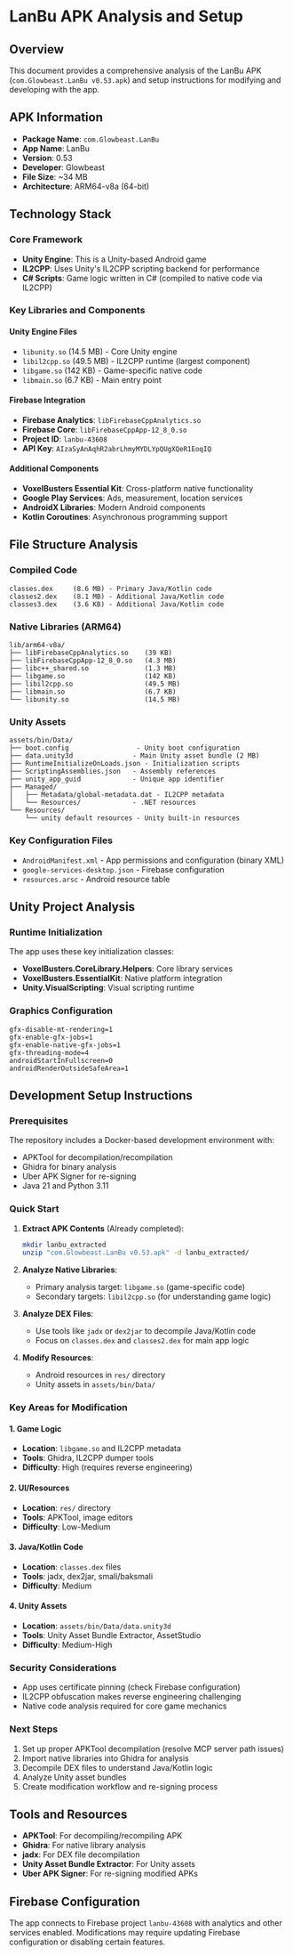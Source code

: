 # LanBu APK Analysis and Setup

## Overview

This document provides a comprehensive analysis of the LanBu APK (`com.Glowbeast.LanBu v0.53.apk`) and setup instructions for modifying and developing with the app.

## APK Information

- **Package Name**: `com.Glowbeast.LanBu`
- **App Name**: LanBu
- **Version**: 0.53
- **Developer**: Glowbeast
- **File Size**: ~34 MB
- **Architecture**: ARM64-v8a (64-bit)

## Technology Stack

### Core Framework
- **Unity Engine**: This is a Unity-based Android game
- **IL2CPP**: Uses Unity's IL2CPP scripting backend for performance
- **C# Scripts**: Game logic written in C# (compiled to native code via IL2CPP)

### Key Libraries and Components

#### Unity Engine Files
- `libunity.so` (14.5 MB) - Core Unity engine
- `libil2cpp.so` (49.5 MB) - IL2CPP runtime (largest component)
- `libgame.so` (142 KB) - Game-specific native code
- `libmain.so` (6.7 KB) - Main entry point

#### Firebase Integration
- **Firebase Analytics**: `libFirebaseCppAnalytics.so`
- **Firebase Core**: `libFirebaseCppApp-12_8_0.so`
- **Project ID**: `lanbu-43608`
- **API Key**: `AIzaSyAnAqhR2abrLhmyMYDLYpQUgXQeR1EoqIQ`

#### Additional Components
- **VoxelBusters Essential Kit**: Cross-platform native functionality
- **Google Play Services**: Ads, measurement, location services
- **AndroidX Libraries**: Modern Android components
- **Kotlin Coroutines**: Asynchronous programming support

## File Structure Analysis

### Compiled Code
```
classes.dex     (8.6 MB) - Primary Java/Kotlin code
classes2.dex    (8.1 MB) - Additional Java/Kotlin code  
classes3.dex    (3.6 KB) - Additional Java/Kotlin code
```

### Native Libraries (ARM64)
```
lib/arm64-v8a/
├── libFirebaseCppAnalytics.so    (39 KB)
├── libFirebaseCppApp-12_8_0.so   (4.3 MB)
├── libc++_shared.so              (1.3 MB)
├── libgame.so                    (142 KB)
├── libil2cpp.so                  (49.5 MB)
├── libmain.so                    (6.7 KB)
└── libunity.so                   (14.5 MB)
```

### Unity Assets
```
assets/bin/Data/
├── boot.config                 - Unity boot configuration
├── data.unity3d               - Main Unity asset bundle (2 MB)
├── RuntimeInitializeOnLoads.json - Initialization scripts
├── ScriptingAssemblies.json   - Assembly references
├── unity_app_guid             - Unique app identifier
├── Managed/
│   ├── Metadata/global-metadata.dat - IL2CPP metadata
│   └── Resources/             - .NET resources
└── Resources/
    └── unity default resources - Unity built-in resources
```

### Key Configuration Files
- `AndroidManifest.xml` - App permissions and configuration (binary XML)
- `google-services-desktop.json` - Firebase configuration
- `resources.arsc` - Android resource table

## Unity Project Analysis

### Runtime Initialization
The app uses these key initialization classes:
- **VoxelBusters.CoreLibrary.Helpers**: Core library services
- **VoxelBusters.EssentialKit**: Native platform integration
- **Unity.VisualScripting**: Visual scripting runtime

### Graphics Configuration
```
gfx-disable-mt-rendering=1
gfx-enable-gfx-jobs=1
gfx-enable-native-gfx-jobs=1
gfx-threading-mode=4
androidStartInFullscreen=0
androidRenderOutsideSafeArea=1
```

## Development Setup Instructions

### Prerequisites
The repository includes a Docker-based development environment with:
- APKTool for decompilation/recompilation
- Ghidra for binary analysis
- Uber APK Signer for re-signing
- Java 21 and Python 3.11

### Quick Start

1. **Extract APK Contents** (Already completed):
   ```bash
   mkdir lanbu_extracted
   unzip "com.Glowbeast.LanBu v0.53.apk" -d lanbu_extracted/
   ```

2. **Analyze Native Libraries**:
   - Primary analysis target: `libgame.so` (game-specific code)
   - Secondary targets: `libil2cpp.so` (for understanding game logic)

3. **Analyze DEX Files**:
   - Use tools like `jadx` or `dex2jar` to decompile Java/Kotlin code
   - Focus on `classes.dex` and `classes2.dex` for main app logic

4. **Modify Resources**:
   - Android resources in `res/` directory
   - Unity assets in `assets/bin/Data/`

### Key Areas for Modification

#### 1. Game Logic
- **Location**: `libgame.so` and IL2CPP metadata
- **Tools**: Ghidra, IL2CPP dumper tools
- **Difficulty**: High (requires reverse engineering)

#### 2. UI/Resources
- **Location**: `res/` directory
- **Tools**: APKTool, image editors
- **Difficulty**: Low-Medium

#### 3. Java/Kotlin Code
- **Location**: `classes.dex` files
- **Tools**: jadx, dex2jar, smali/baksmali
- **Difficulty**: Medium

#### 4. Unity Assets
- **Location**: `assets/bin/Data/data.unity3d`
- **Tools**: Unity Asset Bundle Extractor, AssetStudio
- **Difficulty**: Medium-High

### Security Considerations

- App uses certificate pinning (check Firebase configuration)
- IL2CPP obfuscation makes reverse engineering challenging
- Native code analysis required for core game mechanics

### Next Steps

1. Set up proper APKTool decompilation (resolve MCP server path issues)
2. Import native libraries into Ghidra for analysis
3. Decompile DEX files to understand Java/Kotlin logic
4. Analyze Unity asset bundles
5. Create modification workflow and re-signing process

## Tools and Resources

- **APKTool**: For decompiling/recompiling APK
- **Ghidra**: For native library analysis
- **jadx**: For DEX file decompilation
- **Unity Asset Bundle Extractor**: For Unity assets
- **Uber APK Signer**: For re-signing modified APKs

## Firebase Configuration

The app connects to Firebase project `lanbu-43608` with analytics and other services enabled. Modifications may require updating Firebase configuration or disabling certain features.